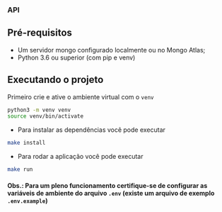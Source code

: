 ### API

## Pré-requisitos

- Um servidor mongo configurado localmente ou no Mongo Atlas;
- Python 3.6 ou superior (com pip e venv)

## Executando o projeto

Primeiro crie e ative o ambiente virtual com o `venv`

```bash
python3 -m venv venv
source venv/bin/activate
```

- Para instalar as dependências você pode executar

```bash
make install
```

- Para rodar a aplicação você pode executar

```bash
make run
```

#### Obs.: Para um pleno funcionamento certifique-se de configurar as variáveis de ambiente do arquivo `.env` (existe um arquivo de exemplo `.env.example`)
